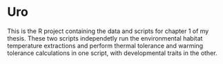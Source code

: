 # Uro
This is the R project containing the data and scripts for chapter 1 of my thesis. These two scripts independetly run the environmental habitat temperature extractions and perform thermal tolerance and warming tolerance calculations in one script, with developmental traits in the other.  